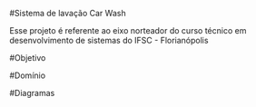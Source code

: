 #Sistema de lavação Car Wash

Esse projeto é referente ao eixo norteador do curso técnico em desenvolvimento de sistemas do IFSC - Florianópolis

#Objetivo

#Domínio

#Diagramas
